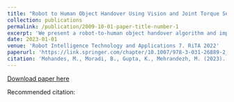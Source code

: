 ```yaml
---
title: "Robot to Human Object Handover Using Vision and Joint Torque Sensor Modalities"
collection: publications
permalink: /publication/2009-10-01-paper-title-number-1
excerpt: 'We present a robot-to-human object handover algorithm and implement it on a 7-DOF arm equipped with a 3-finger mechanical hand. The system performs a fully autonomous and robust object handover to a human receiver in real-time. Our algorithm relies on two complementary sensor modalities: joint torque sensors on the arm and an eye-in-hand RGB-D camera for sensor feedback. Our approach is entirely implicit, i.e., there is no explicit communication between the robot and the human receiver. Information obtained via the aforementioned sensor modalities are used as inputs to their related deep neural networks. While the torque sensor network detects the human receiver’s “intention” such as: pull, hold, or bump, the vision sensor network detects if the receiver’s fingers have wrapped around the object. Networks’ outputs are then fused, based on which a decision is made to either release the object or not. Despite substantive challenges in sensor feedback synchronization, object and human hand detection, our system achieves robust robot-to-human handover with 98% accuracy in our preliminary real experiments using human receivers.'
date: 2023-01-01
venue: 'Robot Intelligence Technology and Applications 7. RiTA 2022'
paperurl: 'https://link.springer.com/chapter/10.1007/978-3-031-26889-2_11'
citation: 'Mohandes, M., Moradi, B., Gupta, K., Mehrandezh, M. (2023). Robot to Human Object Handover Using Vision and Joint Torque Sensor Modalities. In: , et al. Robot Intelligence Technology and Applications 7. RiTA 2022. Lecture Notes in Networks and Systems, vol 642. Springer, Cham. https://doi.org/10.1007/978-3-031-26889-2_11'
---
```


[Download paper here](https://arxiv.org/pdf/2210.15085)

Recommended citation: 